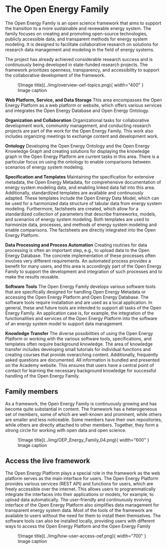 # The Open Energy Family

The Open Energy Family is an open science framework that aims to support the transition to a more sustainable and renewable energy system. The family focuses on creating and promoting open-source technologies, publicly accessible data, and transparent methods for energy system modeling. It is designed to facilitate collaborative research on solutions for research data management and modeling in the field of energy systems.

The project has already achieved considerable research success and is continuously being developed in state-funded research projects. The framework prioritizes openness, transparency, and accessibility to support the collaborative development of the framework.


<figure markdown>
  ![Image title](../img/overview-oef-topics.png){ width="400" }
  <figcaption>Image caption</figcaption>
</figure>

**Web Platform, Service, and Data Storage**
This area encompasses the Open Energy Platform as a web platform or website, which offers various services and integrates the Open Energy Database and Open Energy Ontology.

**Organization and Collaboration**
Organizational tasks for collaborative development work, community management, and conducting research projects are part of the work for the Open Energy Family. This work also includes organizing meetings to exchange content and development work.

**Ontology**
Developing the Open Energy Ontology and the Open Energy Knowledge Graph and creating solutions for displaying the knowledge graph in the Open Energy Platform are current tasks in this area. There is a particular focus on using the ontology to enable comparisons between scenarios of energy system modeling.

**Specification and Templates**
Maintaining the specification for extensive metadata, the Open Energy Metadata, for comprehensive documentation of energy system modeling data, and enabling linked data fall into this area. Additionally, standardized templates are available and continuously adapted. These templates include the Open Energy Data Model, which can be used for a harmonized data structure of tabular data from energy system modeling. Furthermore, factsheets are created, which allow for a standardized collection of parameters that describe frameworks, models, and scenarios of energy system modeling. Both templates are used to harmonize data, processes, and methods of energy system modeling and enable comparisons. The factsheets are directly integrated into the Open Energy Platform.

**Data Processing and Process Automation**
Creating routines for data processing is often an important step, e.g., to upload data to the Open Energy Database. The concrete implementation of these processes often involves very different requirements. An automated process provides a benefit for many users, and this area is accordingly part of the Open Energy Family to support the development and integration of such processes and to make the results reusable.

**Software Tools**
The Open Energy Family develops various software tools that are specifically designed for handling Open Energy Metadata or accessing the Open Energy Platform and Open Energy Database. The software tools require installation and are used as a local application. In general, these and future tools are intended to support all tasks of the Open Energy Family. An application case is, for example, the integration of the functionalities and services of the Open Energy Platform into the software of an energy system model to support data management.

**Knowledge Transfer**
The diverse possibilities of using the Open Energy Platform or working with the various software tools, specifications, and templates often require background knowledge. The area of knowledge transfer includes developing small tutorials for individual functions and creating courses that provide overarching content. Additionally, frequently asked questions are documented. All information is bundled and presented on the Academy website. This ensures that users have a central point of contact for learning the necessary background knowledge for successful handling of the Open Energy Family.

## Family members

As a framework, the Open Energy Family is continuously growing and has become quite substantial in content. The framework has a heterogeneous set of members, some of which are well-known and prominent, while others are smaller and less noticeable. Some members have their own repositories, while others are directly attached to other members. Together, they form a strong circle for working with open data and open science.

<figure markdown>
  ![Image title](../img/OEP_Energy_Family_04.png){ width="600" }
  <figcaption>Image caption</figcaption>
</figure>


## Access the live framework

The Open Energy Platform plays a special role in the framework as the web platform serves as the main interface for users. The Open Energy Platform provides various services (REST API) and functions for users, which are freely accessible over the internet. This allows users to programmatically integrate the interfaces into their applications or models, for example, to upload data automatically. The user-friendly and continuously evolving interface of the Open Energy Platform also simplifies data management for transparent energy system data. Most of the tools of the framework are available to users without the need for them to install them themselves. The software tools can also be installed locally, providing users with different ways to access the Open Energy Platform and the Open Energy Family

<figure markdown>
  ![Image title](../img/how-user-access-oef.png){ width="700" }
  <figcaption>Image caption</figcaption>
</figure>
